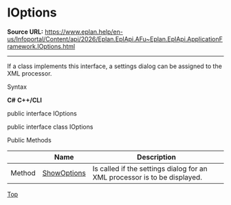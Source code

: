 # IOptions

**Source URL:** https://www.eplan.help/en-us/Infoportal/Content/api/2026/Eplan.EplApi.AFu~Eplan.EplApi.ApplicationFramework.IOptions.html

---

If a class implements this interface, a settings dialog can be assigned to the XML processor.

Syntax

**C#**
**C++/CLI**


public interface IOptions

public interface class IOptions

Public Methods

|  | Name | Description |
| --- | --- | --- |
| Method | [ShowOptions](Eplan.EplApi.AFu~Eplan.EplApi.ApplicationFramework.IOptions~ShowOptions.html) | Is called if the settings dialog for an XML processor is to be displayed. |

[Top](#top)
